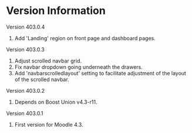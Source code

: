 Version Information
===================

Version 403.0.4
  1. Add 'Landing' region on front page and dashboard pages.

Version 403.0.3
  1. Adjust scrolled navbar grid.
  2. Fix navbar dropdown going underneath the drawers.
  3. Add 'navbarscrolledlayout' setting to facilitate adjustment of the layout of the scrolled navbar.

Version 403.0.2
  1. Depends on Boost Union v4.3-r11.

Version 403.0.1
  1. First version for Moodle 4.3.
